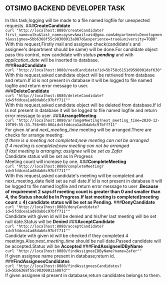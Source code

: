 ## **OTSIMO BACKEND DEVELOPER TASK** <br />
In this task;logging will be made to a file named logfile for unexpected requests.
###**CreateCandidate** <br />
`curl "http://localhost:8080/createCandidate?first_name=utku&last_name=aysev&mail=asd@gma.com&department=Development&assignee=5bb6368f55c98300013a087d&experience=true&university=TOBB"`
<br />
With this request,Firstly mail and assignee check(candidate's and assignee's department should be same) will be done.For candidate object pass this control, new candidate with __status_ **pending**_ and with _application_date_ will be inserted to database.  
###**ReadCandidate** <br />
`curl "http://localhost:8080/readCandidate?id=5b758c6151d9590001def630"`
<br />
With this request,asked candidate object will be retrieved from database and return.If id is not present in database it will be logged to file named logfile and return error message to user.
<br />
###**DeleteCandidate** <br />
`curl "http://localhost:8080/deleteCandidate?id=5fddcea1ad8dab6c97bff711""`
<br />
With this request,asked candidate object will be deleted from database.If id is not present in database it will be logged to file named logfile and return error message to user.
###**ArrangeMeeting** <br />
`curl "http://localhost:8080/arrangeMeeting?next_meeting_time=2020-12-19T09:55:33.756+00:00&id=5fddcea1ad8dab6c97bff711"`
<br />
For given _id_ and _next_meeting_time_ meeting will be arranged.There are checks for arrange meeting:<br />
_If there is a meeting not completed;new meeting can not be arranged<br />
If 4 meeting is completed;new meeting can not be arranged<br />
If last meeting is arranging; assignee will be set as Zafer_<br />
Candidate status will be set as In Progress<br />
Meeting count will increase by one.
###**CompleteMeeting** <br />
`curl "http://localhost:8080/completeMeeting?id=5fddcea1ad8dab6c97bff711""`
<br />
With this request,asked candidate's meeting will be completed and next_meeting_date field set as null date.If id is not present in database it will be logged to file named logfile and return error message to user
.**Because of requirement 2 says:If meeting count is greater than 0 and smaller than 4, the Status should be In Progress.If last meeting is completed(meeting count = 4) candidate status will be  set as Pending.**
###**DenyCandidate** <br />
`curl "http://localhost:8080/denyCandidate?id=5fddcea1ad8dab6c97bff711""`
<br />
Candidate with given id will be denied and his/her last meeting will be set null date.Status will be **Denied**
###**AcceptCandidate** <br />
`curl "http://localhost:8080/acceptCandidate?id=5fddcea1ad8dab6c97bff711""`
<br />
Candidate with given id will be checked if they completed 4 meetings.Also;*next_meeting_time* should be null date.Passed candidate will be accepted.Status will be **Accepted**
###**FindAssigneeIDByName** <br />
`curl "http://localhost:8080/findAssigneeIDByName?name=Zafer""`
<br />
If given assignee name present in database;return id.
###**FindAssigneesCandidates** <br />
`curl "http://localhost:8080/findAssigneesCandidates?id=5bb6368f55c98300013a087d""`
<br />
If given assignee id present in database;return candidates belongs to them.

